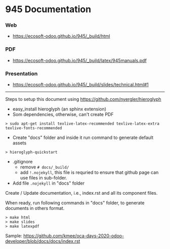 # 945 Documentation

### Web

* https://ecosoft-odoo.github.io/945/_build/html

### PDF

* https://ecosoft-odoo.github.io/945/_build/latex/945manuals.pdf

### Presentation

* https://ecosoft-odoo.github.io/945/_build/slides/technical.html#1

---

Steps to setup this document using https://github.com/nyergler/hieroglyph

* easy_install hieroglyph (an sphinx extension)
* Som dependencies, otherwise, can't create PDF
```
> sudo apt-get install texlive-latex-recommended texlive-latex-extra texlive-fonts-recommended
```
* Create "docs" folder and inside it run command to generate default assets
```
> hieroglyph-quickstart
```
* .gitignore
  * remove `# docs/_build/`
  * add `!.nojekyll`, this file is requried to ensure that github page can use files in sub-folder.
* Add file `.nojekyll` in "docs" folder

Create / Update documentation, i.e., index.rst and all its component files.

When ready, run following commands in "docs" folder, to generate documents in others format.

```
> make html
> make slides
> make latexpdf
```

Sample: https://github.com/kmee/oca-days-2020-odoo-developer/blob/docs/docs/index.rst